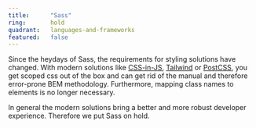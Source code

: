```yaml
---
title:      "Sass"
ring:       hold
quadrant:   languages-and-frameworks
featured:   false
---
```


Since the heydays of Sass, the requirements for styling solutions have changed.
With modern solutions like [CSS-in-JS](/methods-and-patterns/css-in-js.html), [Tailwind](/languages-and-frameworks/tailwindcss.html) or [PostCSS](/tools/postcss.html), you get scoped css out of the box and can get rid of the manual and therefore error-prone BEM methodology.
Furthermore, mapping class names to elements is no longer necessary.

In general the modern solutions bring a better and more robust developer experience. Therefore we put Sass on hold.
